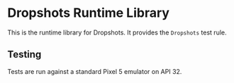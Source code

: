# Dropshots Runtime Library

This is the runtime library for Dropshots. It provides the `Dropshots` test rule.

## Testing

Tests are run against a standard Pixel 5 emulator on API 32.
